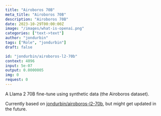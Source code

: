 ```yaml
---
title: "Airoboros 70B"
meta_title: "Airoboros 70B"
description: "Airoboros 70B"
date: 2023-10-29T00:00:00Z
image: "/images/what-is-openai.png"
categories: ["text->text"]
author: "jondurbin"
tags: ["Role", "jondurbin"]
draft: false

id: "jondurbin/airoboros-l2-70b"
context: 4096
input: 5e-07
output: 0.0000005
img: 0
request: 0
---
```


A Llama 2 70B fine-tune using synthetic data (the Airoboros dataset).

Currently based on [jondurbin/airoboros-l2-70b](https://huggingface.co/jondurbin/airoboros-l2-70b-2.2.1), but might get updated in the future.

